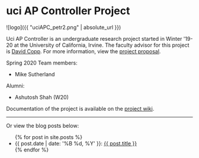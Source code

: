 # uci AP Controller Project

![logo]({{ "uciAPC_petr2.png" | absolute_url  }})

Uci AP Controller is an undergraduate research project started in Winter '19-20 at the University of California, Irvine. The faculty advisor for this project is [David Copp](http://engineering.uci.edu/users/david-copp). For more information, view the [project proposal](Project_Proposal.html).

Spring 2020 Team members:
+ Mike Sutherland 

Alumni:
+ Ashutosh Shah (W20)

Documentation of the project is available on the [project wiki](https://github.com/rland93/uciAPC/wiki).

---

Or view the blog posts below:
<ul>
  {% for post in site.posts %}
    <li>
      {{ post.date |  date: '%B %d, %Y' }}: <a href="{{ site.baseurl }}{{ post.url }}">{{ post.title }}</a>
    </li>
  {% endfor %}
</ul>
